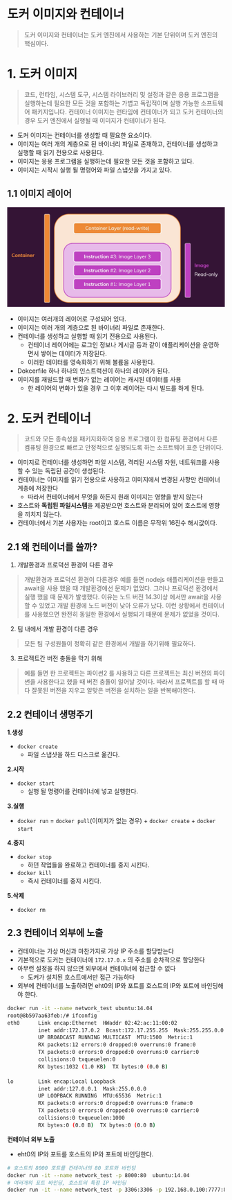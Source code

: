 # 도커 이미지와 컨테이너

> 도커 이미지와 컨테이너는 도커 엔진에서 사용하는 기본 단위이며 도커 엔진의 핵심이다.



# 1. 도커 이미지

> 코드, 런타임, 시스템 도구, 시스템 라이브러리 및 설정과 같은 응용 프로그램을 실행하는데 필요한 모든 것을 포함하는 가볍고 독립적이며 실행 가능한 소프트웨어 패키지입니다.  컨테이너 이미지는 런타임에 컨테이너가 되고 도커 컨테이너의 경우 도커 엔진에서 실행될 때 이미지가 컨테이너가 된다.

* 도커 이미지는 컨테이너를 생성할 때 필요한 요소이다.
* 이미지는 여러 개의 계층으로 된 바이너리 파일로 존재하고, 컨테이너를 생성하고 실행할 때 읽기 전용으로 사용된다.
* 이미지는 응용 프로그램을 실행하는데 필요한 모든 것을 포함하고 있다.
* 이미지는 시작시 실행 될 명령어와 파일 스냅샷을 가지고 있다.



## 1.1 이미지 레이어

<img src="./images/docker.png" alt="image-20201117215748040" style="zoom:70%;" />

* 이미지는 여러개의 레이어로 구성되어 있다.
* 이미지는 여러 개의 계층으로 된 바이너리 파일로 존재한다.
* 컨테이너를 생성하고 실행할 때 읽기 전용으로 사용된다.
  * 컨테이너 레이어에는 로그인 정보나 게시글 등과 같이 애플리케이션을 운영하면서 쌓이는 데이터가 저장된다.
  * 이러한 데이터를 영속화하기 위해 볼륨을 사용한다.
* Dokcerfile 하나 하나의 인스트럭션이 하나의 레이어가 된다.
* 이미지를 재빌드할 때 변화가 없는 레이어는 캐시된 데이터를 사용
  * 한 레이어의 변화가 있을 경우 그 이후 레이어는 다시 빌드를 하게 된다.

# 2. 도커 컨테이너

> 코드와 모든 종속성을 패키지화하여 응용 프로그램이 한 컴퓨팅 환경에서 다른 켬퓨팅 환경으로 빠르고 안정적으로 실행되도록 하는 소프트웨어 표준 단위이다.

* 이미지로 컨테이너를 생성하면 파일 시스템, 격리된 시스템 자원, 네트워크를 사용할 수 있는 독립된 공간이 생성된다.
* 컨테이너는 이미지를 읽기 전용으로 사용하고 이미지에서 변경된 사항만 컨테이너 계층에 저장한다
  * 따라서 컨테이너에서 무엇을 하든지 원래 이미지는 영향을 받지 않는다
* 호스트와 **독립된 파일시스템**을 제공받으면 호스트와 분리되어 있어 호스트에 영향을 끼치지 않는다.
* 컨테이너에서 기본 사용자는 root이고 호스트 이름은 무작위 16진수 해시값이다.



## 2.1 왜 컨테이너를 쓸까?

1. 개발환경과 프로덕션 환경이 다른 경우

>  개발환경과 프로덕션 환경이 다른경우 예를 들면 nodejs 애플리케이션을 만들고 await을 사용 했을 때 개발환경에선 문제가 없었다. 그러나 프로덕션 환경에서 실행 했을 때 문제가 발생했다. 이유는 노드 버전 14.3이상 에서만 await을 사용할 수 있었고 개발 환경에 노드 버전이 낮아 오류가 났다. 이런 상황에서 컨테이너를 사용했으면 완전히 동일한 환경에서 실행되기 때문에 문제가 없었을 것이다.

2. 팀 내에서 개발 환경이 다른 경우

> 모든 팀 구성원들이 정확히 같은 환경에서 개발을 하기위해 필요하다.

3. 프로젝트간 버전 충돌을 막기 위해

> 예를 들면 한 프로젝트는 파이썬2 를 사용하고 다른 프로젝트는 최신 버전의 파이썬을 사용한다고 했을 때 버전 충돌이 일어날 것이다. 따라서 프로젝트를 할 때 마다 잘못된 버전을 지우고 알맞은 버전을 설치하는 일을 반복해야한다.



## 2.2 컨테이너 생명주기

**1.생성**

* `docker create`
  * 파일 스냅샷을 하드 디스크로 옮긴다.

**2.시작**

* `docker start`
  * 실행 될 명령어를 컨테이너에 넣고 실행한다.

**3.실행**

* `docker run` = `docker pull`(이미지가 없는 경우) + `docker create` + `docker start`

**4.중지**

* `docker stop`
  * 하던 작업들을 완료하고 컨테이너를 중지 시킨다.
* `docker kill`
  * 즉시 컨테이너를 중지 시킨다.

**5.삭제**

* `docker rm`



## 2.3 컨테이너 외부에 노출

* 컨테이너는 가상 머신과 마찬가지로 가상 IP 주소를 할당받는다
* 기본적으로 도커는 컨테이너에 `172.17.0.x` 의 주소를 순차적으로 할당한다
* 아무런 설정을 하지 않으면 외부에서 컨테이너에 접근할 수 없다
  * 도커가 설치된 호스트에서만 접근 가능하다
* 외부에 컨테이너를 노출하려면 eht0의 IP와 포트를 호스트의 IP와 포트에 바인딩해야 한다.

```bash
docker run -it --name network_test ubuntu:14.04
root@8b597aa63feb:/# ifconfig
eth0      Link encap:Ethernet  HWaddr 02:42:ac:11:00:02
          inet addr:172.17.0.2  Bcast:172.17.255.255  Mask:255.255.0.0
          UP BROADCAST RUNNING MULTICAST  MTU:1500  Metric:1
          RX packets:12 errors:0 dropped:0 overruns:0 frame:0
          TX packets:0 errors:0 dropped:0 overruns:0 carrier:0
          collisions:0 txqueuelen:0
          RX bytes:1032 (1.0 KB)  TX bytes:0 (0.0 B)

lo        Link encap:Local Loopback
          inet addr:127.0.0.1  Mask:255.0.0.0
          UP LOOPBACK RUNNING  MTU:65536  Metric:1
          RX packets:0 errors:0 dropped:0 overruns:0 frame:0
          TX packets:0 errors:0 dropped:0 overruns:0 carrier:0
          collisions:0 txqueuelen:1000
          RX bytes:0 (0.0 B)  TX bytes:0 (0.0 B)
```

**컨테이너 외부 노출**

* eht0의 IP와 포트를 호스트의 IP와 포트에 바인딩한다.

```bash
# 호스트의 8000 포트를 컨테이너의 80 포트와 바인딩
docker run -it --name network_test -p 8000:80  ubuntu:14.04
# 여러개의 포트 바인딩, 호스트의 특정 IP 바인딩
docker run -it --name network_test -p 3306:3306 -p 192.168.0.100:7777:80  ubuntu:14.04
```

